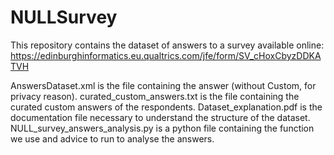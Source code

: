 # NULLSurvey
This repository contains the dataset of answers to a survey available online: https://edinburghinformatics.eu.qualtrics.com/jfe/form/SV_cHoxCbyzDDKATVH

AnswersDataset.xml is the file containing the answer (without Custom, for privacy reason).
curated_custom_answers.txt is the file containing the curated custom answers of the respondents.
Dataset_explanation.pdf is the documentation file necessary to understand the structure of the dataset. 
NULL_survey_answers_analysis.py is a python file containing the function we use and advice to run to analyse the answers. 
